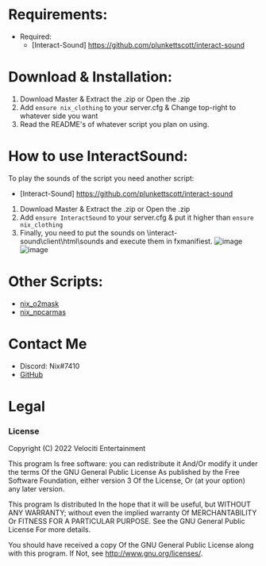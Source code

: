# Requirements:
* Required:
  * [Interact-Sound] https://github.com/plunkettscott/interact-sound

# Download & Installation:
1) Download Master & Extract the .zip or Open the .zip
2) Add `ensure nix_clothing` to your server.cfg & Change top-right to whatever side you want
3) Read the README's of whatever script you plan on using.

# How to use InteractSound:
To play the sounds of the script you need another script:
* [Interact-Sound] https://github.com/plunkettscott/interact-sound
1) Download Master & Extract the .zip or Open the .zip
2) Add `ensure InteractSound` to your server.cfg & put it higher than `ensure nix_clothing`
3) Finally, you need to put the sounds on \interact-sound\client\html\sounds and execute them in fxmanifiest.
![image](https://user-images.githubusercontent.com/93496101/155001482-d9f87866-7818-461e-a9d9-c724dafcc4af.png)
![image](https://user-images.githubusercontent.com/93496101/155001643-8dec49d7-be65-4666-9d2f-c731264bf5ad.png)

# Other Scripts:
* [nix_o2mask]( https://github.com/NixCD/nix_o2mask )
* [nix_npcarmas]( https://github.com/NixCD/nix_npcarmas )

# Contact Me
* Discord: Nix#7410
* [GitHub]( https://github.com/NixCD )

# Legal
### License
Copyright (C) 2022 Velociti Entertainment

This program Is free software: you can redistribute it And/Or modify it under the terms Of the GNU General Public License As published by the Free Software Foundation, either version 3 Of the License, Or (at your option) any later version.

This program Is distributed In the hope that it will be useful, but WITHOUT ANY WARRANTY; without even the implied warranty Of MERCHANTABILITY Or FITNESS FOR A PARTICULAR PURPOSE. See the GNU General Public License For more details.

You should have received a copy Of the GNU General Public License along with this program. If Not, see http://www.gnu.org/licenses/.
